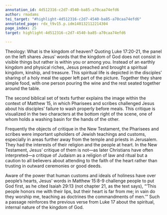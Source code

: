 ```yaml
---
annotation_id: 4d512316-c2d7-4540-ba85-a70caa74efd6
author: rmadams
tei_target: "#highlight-4d512316-c2d7-4540-ba85-a70caa74efd6"
annotated_page: rdx_t9v15.p.idm140132112214304
page_index: 25
target: highlight-4d512316-c2d7-4540-ba85-a70caa74efd6

---
```

Theology: What is the kingdom of heaven? Quoting Luke 17:20-21, the panel on the left shares Jesus’ words that the kingdom of God does not consist in visible things but rather is within you or among you. Instead of an earthly kingdom and physical riches, Jesus preached and brought a spiritual kingdom, kinship, and treasure. This spiritual life is depicted in the disciples’ sharing of a holy meal the upper left part of the picture. Together they share simple food, with one person pouring the wine and the rest seated together around the table.

The second biblical set of texts further explains the image within the context of Matthew 15, in which Pharisees and scribes challenged Jesus about his disciples’ failure to wash properly before meals. This critique is visualized in the two characters at the bottom right of the scene, one of whom holds a washing basin for the hands of the other. 

Frequently the objects of critique in the New Testament, the Pharisees and scribes were important upholders of Jewish teachings and customs, especially in areas further away from the temple and priests in Jerusalem. They had the interests of their religion and the people at heart. In the New Testament, Jesus’ critique of them is not—as later Christians have often interpreted—a critique of Judaism as a religion of law and ritual but a caution to all believers about attending to the faith of the heart rather than trusting in outward ceremonies or good deeds. 

Aware of the power that human customs and ideals of holiness have over people’s hearts, Jesus’ words in Matthew 15:8-9 challenge people to put God first, as he cited Isaiah 29:13 (not chapter 21, as the text says), “‘This people honors me with their lips, but their heart is far from me; in vain do they worship me, teaching as doctrines the commandments of men.’” Such a passage reinforces the previous verse from Luke 17 about the spiritual, internal nature of the kingdom of God. 
